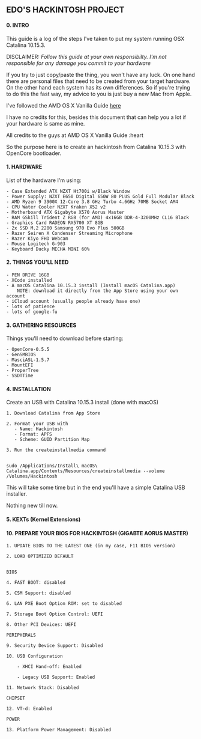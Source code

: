 ## EDO'S HACKINTOSH PROJECT

#### 0. INTRO

This guide is a log of the steps I've taken to put my system running OSX Catalina 10.15.3.

DISCLAIMER: *Follow this guide at your own responsibilty. I'm not responsible for any damage  you commit to your hardware*

If you try to just copy/paste the thing, you won't have any luck. On one hand there are personal files that need to be created from your target hardware. On the other hand each system has its own differences. So if you're trying to do this the fast way, my advice to you is just buy a new Mac from Apple.

I've followed the AMD OS X Vanilla Guide [here](https://vanilla.amd-osx.com)

I have no credits for this, besides this document that can help you a lot if your hardware is same as mine.

All credits to the guys at AMD OS X Vanilla Guide :heart

So the purpose here is to create an hackintosh from Catalina 10.15.3 with OpenCore bootloader.


#### 1. HARDWARE

List of the hardware I'm using:

    - Case Extended ATX NZXT Ht700i w/Black Window
    - Power Supply: NZXT E650 Digital 650W 80 PLUS Gold Full Modular Black
    - AMD Ryzen 9 3900X 12-Core 3.8 GHz Turbo 4.6GHz 70MB Socket AM4
    - CPU Water Cooler NZXT Kraken X52 v2
    - Motherboard ATX Gigabyte X570 Aorus Master
    - RAM GSkill Trident Z RGB (for AMD) 4x16GB DDR-4-3200MHz CL16 Black
    - Graphics Card RADEON RX5700 XT 8GB
    - 2x SSD M.2 2280 Samsung 970 Evo Plus 500GB
    - Razer Seiren X Condenser Streaming Microphone
    - Razer Kiyo FHD Webcam
    - Mouse Logitech G-903
    - Keyboard Ducky MECHA MINI 60%

#### 2. THINGS YOU'LL NEED

    - PEN DRIVE 16GB
    - XCode installed
    - A macOS Catalina 10.15.3 install (Install macOS Catalina.app)
        NOTE: download it directly from the App Store using your own account
    - iCloud account (usually people already have one)
    - lots of patience
    - lots of google-fu


#### 3. GATHERING RESOURCES

Things you'll need to download before starting:

    - OpenCore-0.5.5
    - GenSMBIOS
    - MasciASL-1.5.7
    - MountEFI
    - ProperTree
    - SSDTTime

#### 4. INSTALLATION

Create an USB with Catalina 10.15.3 install (done with macOS)

    1. Download Catalina from App Store

    2. Format your USB with
       - Name: Hackintosh
       - Format: APFS
       - Scheme: GUID Partition Map

    3. Run the createinstallmedia command


    sudo /Applications/Install\ macOS\ Catalina.app/Contents/Resources/createinstallmedia --volume /Volumes/Hackintosh



This will take some time but in the end you'll have a simple Catalina USB installer.

Nothing new till now.


#### 5. KEXTs (Kernel Extensions)




#### 10. PREPARE YOUR BIOS FOR HACKINTOSH (GIGABTE AORUS MASTER)


    1. UPDATE BIOS TO THE LATEST ONE (in my case, F11 BIOS version)

    2. LOAD OPTIMIZED DEFAULT


    BIOS

    4. FAST BOOT: disabled

    5. CSM Support: disabled

    6. LAN PXE Boot Option ROM: set to disabled

    7. Storage Boot Option Control: UEFI

    8. Other PCI Devices: UEFI

    PERIPHERALS

    9. Security Device Support: Disabled

    10. USB Configuration

        - XHCI Hand-off: Enabled

        - Legacy USB Support: Enabled

    11. Network Stack: Disabled

    CHIPSET

    12. VT-d: Enabled

    POWER

    13. Platform Power Management: Disabled
